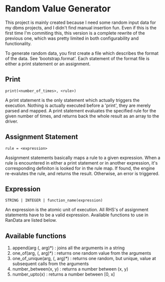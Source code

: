 Random Value Generator
=====================

This project is mainly created because I need some random input data for my 
dbms projects, and I didn't find manual insertion fun. Even if this is the 
first time I'm commiting this, this version is a complete rewrite of the 
previous one, which was pretty limited in both configurability and 
functionality.

To generate random data, you first create a file which describes the format 
of the data. See 'bootstrap.format'. Each statement of the format file is 
either a print statement or an assignment.

## Print
```
print(<number_of_times>, <rule>)
```
A print statement is the only statement which actually triggers the execution. 
Nothing is actually executed before a 'print', they are merely parsed and 
mapped. A print statement evaluates the specified rule for the given number 
of times, and returns back the whole result as an array to the driver.

## Assignment Statement
```
rule = <expression>
```
Assignment statements basically maps a rule to a given expression. When a rule 
is encountered in either a print statement or in another expression, it's 
corresponding definiton is looked for in the rule map. If found, the engine 
re-evalutes the rule, and returns the result. Otherwise, an error is triggered.

## Expression
```
STRING | INTEGER | function_name(expression)
```
An expression is the atomic unit of execution. All RHS's of assignment 
statements have to be a valid expression. Available functions to use in RanData 
are listed below.

## Available functions

1. append(arg (, arg)*) : joins all the arguments in a string
2. one_of(arg, (, arg)*) : returns one random value from the arguments
3. one_of_unique(arg, (, arg)*) : returns one random, but unique, value 
                        at subsequent calls from the arguments
4. number_between(x, y) : returns a number between (x, y)
5. number_upto(x) : returns a number between [0, x]
